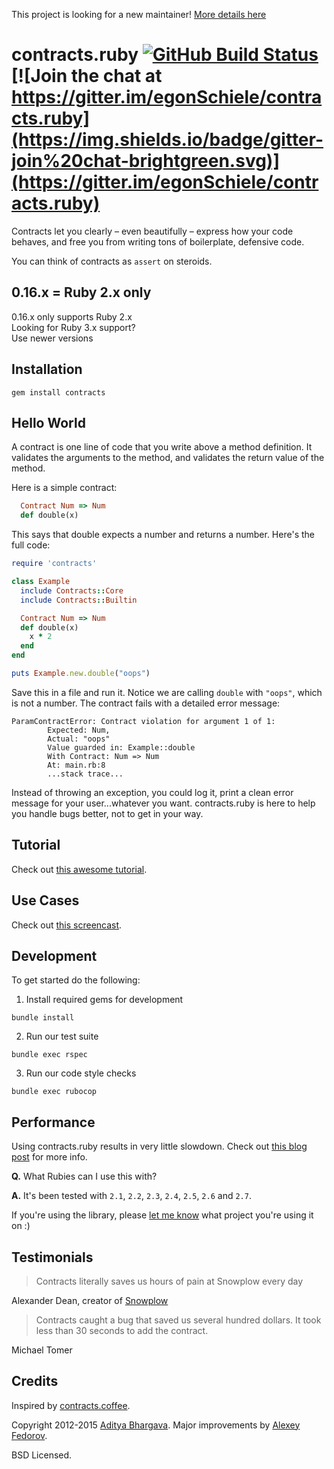 This project is looking for a new maintainer! [More details here](https://github.com/egonSchiele/contracts.ruby/issues/249)

# contracts.ruby [![GitHub Build Status](https://img.shields.io/github/workflow/status/egonSchiele/contracts.ruby/Tests?style=flat-square)](https://github.com/egonSchiele/contracts.ruby/actions?query=workflow%3ATests) [![Join the chat at https://gitter.im/egonSchiele/contracts.ruby](https://img.shields.io/badge/gitter-join%20chat-brightgreen.svg)](https://gitter.im/egonSchiele/contracts.ruby)

Contracts let you clearly – even beautifully – express how your code behaves, and free you from writing tons of boilerplate, defensive code.

You can think of contracts as `assert` on steroids.

## 0.16.x = Ruby 2.x only

0.16.x only supports Ruby 2.x  
Looking for Ruby 3.x support?  
Use newer versions  

## Installation

    gem install contracts

## Hello World

A contract is one line of code that you write above a method definition. It validates the arguments to the method, and validates the return value of the method.

Here is a simple contract:

```ruby
  Contract Num => Num
  def double(x)
```

This says that double expects a number and returns a number. Here's the full code:

```ruby
require 'contracts'

class Example
  include Contracts::Core
  include Contracts::Builtin

  Contract Num => Num
  def double(x)
    x * 2
  end
end

puts Example.new.double("oops")
```

Save this in a file and run it. Notice we are calling `double` with `"oops"`, which is not a number. The contract fails with a detailed error message:

```
ParamContractError: Contract violation for argument 1 of 1:
        Expected: Num,
        Actual: "oops"
        Value guarded in: Example::double
        With Contract: Num => Num
        At: main.rb:8
        ...stack trace...
```

Instead of throwing an exception, you could log it, print a clean error message for your user...whatever you want. contracts.ruby is here to help you handle bugs better, not to get in your way.

## Tutorial

Check out [this awesome tutorial](https://egonschiele.github.io/contracts.ruby/).

## Use Cases

Check out [this screencast](https://vimeo.com/85883356).

## Development

To get started do the following:

1. Install required gems for development

  `bundle install`

2. Run our test suite

  `bundle exec rspec`
  
3. Run our code style checks
  
  `bundle exec rubocop`
  
## Performance

Using contracts.ruby results in very little slowdown. Check out [this blog post](http://adit.io/posts/2013-03-04-How-I-Made-My-Ruby-Project-10x-Faster.html#seconds-6) for more info.

**Q.** What Rubies can I use this with?

**A.** It's been tested with `2.1`, `2.2`, `2.3`, `2.4`, `2.5`, `2.6` and `2.7`.

If you're using the library, please [let me know](https://github.com/egonSchiele) what project you're using it on :)

## Testimonials

> Contracts literally saves us hours of pain at Snowplow every day

Alexander Dean, creator of [Snowplow](https://github.com/snowplow/snowplow)

> Contracts caught a bug that saved us several hundred dollars. It took less than 30 seconds to add the contract.

Michael Tomer

## Credits

Inspired by [contracts.coffee](http://disnet.github.io/contracts.coffee/).

Copyright 2012-2015 [Aditya Bhargava](http://adit.io).
Major improvements by [Alexey Fedorov](https://github.com/waterlink).

BSD Licensed.

